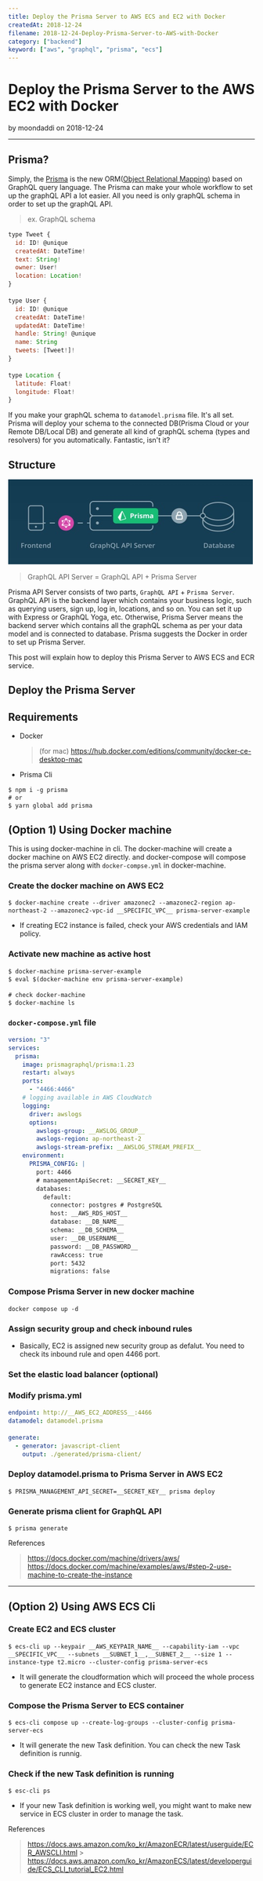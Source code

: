 ```yaml
---
title: Deploy the Prisma Server to AWS ECS and EC2 with Docker
createdAt: 2018-12-24
filename: 2018-12-24-Deploy-Prisma-Server-to-AWS-with-Docker
category: ["backend"]
keyword: ["aws", "graphql", "prisma", "ecs"]
---
```


# Deploy the Prisma Server to the AWS EC2 with Docker

by moondaddi on 2018-12-24

---

## Prisma?

Simply, the [Prisma](https://www.prisma.io/) is the new ORM([Object Relational Mapping](https://en.wikipedia.org/wiki/Object-relational_mapping)) based on GraphQL query language. The Prisma can make your whole workflow to set up the graphQL API a lot easier. All you need is only graphQL schema in order to set up the graphQL API.

> ex. GraphQL schema

```js
type Tweet {
  id: ID! @unique
  createdAt: DateTime!
  text: String!
  owner: User!
  location: Location!
}

type User {
  id: ID! @unique
  createdAt: DateTime!
  updatedAt: DateTime!
  handle: String! @unique
  name: String
  tweets: [Tweet!]!
}

type Location {
  latitude: Float!
  longitude: Float!
}
```

If you make your graphQL schema to `datamodel.prisma` file. It's all set. Prisma will deploy your schema to the connected DB(Prisma Cloud or your Remote DB/Local DB) and generate all kind of graphQL schema (types and resolvers) for you automatically. Fantastic, isn't it?

## Structure

![Prisma structure](/static/images/post_img/prisma_structure.jpg)

> GraphQL API Server = GraphQL API + Prisma Server

Prisma API Server consists of two parts, `GraphQL API` + `Prisma Server`. GraphQL API is the backend layer which contains your business logic, such as querying users, sign up, log in, locations, and so on. You can set it up with Express or GraphQL Yoga, etc. Otherwise, Prisma Server means the backend server which contains all the graphQL schema as per your data model and is connected to database. Prisma suggests the Docker in order to set up Prisma Server.

This post will explain how to deploy this Prisma Server to AWS ECS and ECR service.

## Deploy the Prisma Server

## Requirements

- Docker

  > (for mac) https://hub.docker.com/editions/community/docker-ce-desktop-mac

- Prisma Cli

```shell
$ npm i -g prisma
# or
$ yarn global add prisma
```

## (Option 1) Using Docker machine

This is using docker-machine in cli. The docker-machine will create a docker machine on AWS EC2 directly. and docker-compose will compose the prisma server along with `docker-compse.yml` in docker-machine.

### Create the docker machine on AWS EC2

```shell
$ docker-machine create --driver amazonec2 --amazonec2-region ap-northeast-2 --amazonec2-vpc-id __SPECIFIC_VPC__ prisma-server-example
```

- If creating EC2 instance is failed, check your AWS credentials and IAM policy.

### Activate new machine as active host

```shell
$ docker-machine prisma-server-example
$ eval $(docker-machine env prisma-server-example)

# check docker-machine
$ docker-machine ls
```

### `docker-compose.yml` file

```yml
version: "3"
services:
  prisma:
    image: prismagraphql/prisma:1.23
    restart: always
    ports:
      - "4466:4466"
    # logging available in AWS CloudWatch
    logging:
      driver: awslogs
      options:
        awslogs-group: __AWSLOG_GROUP__
        awslogs-region: ap-northeast-2
        awslogs-stream-prefix: __AWSLOG_STREAM_PREFIX__
    environment:
      PRISMA_CONFIG: |
        port: 4466
        # managementApiSecret: __SECRET_KEY__
        databases:
          default:
            connector: postgres # PostgreSQL
            host: __AWS_RDS_HOST__
            database: __DB_NAME__
            schema: __DB_SCHEMA__
            user: __DB_USERNAME__
            password: __DB_PASSWORD__
            rawAccess: true
            port: 5432
            migrations: false
```

### Compose Prisma Server in new docker machine

```shell
docker compose up -d
```

### Assign security group and check inbound rules

- Basically, EC2 is assigned new security group as defalut. You need to check its inbound rule and open 4466 port.

### Set the elastic load balancer (optional)

### Modify prisma.yml

```yml
endpoint: http://__AWS_EC2_ADDRESS__:4466
datamodel: datamodel.prisma

generate:
  - generator: javascript-client
    output: ./generated/prisma-client/
```

### Deploy datamodel.prisma to Prisma Server in AWS EC2

```shell
$ PRISMA_MANAGEMENT_API_SECRET=__SECRET_KEY__ prisma deploy
```

### Generate prisma client for GraphQL API

```shell
$ prisma generate
```

References

> https://docs.docker.com/machine/drivers/aws/ https://docs.docker.com/machine/examples/aws/#step-2-use-machine-to-create-the-instance

---

## (Option 2) Using AWS ECS Cli

### Create EC2 and ECS cluster

```shell
$ ecs-cli up --keypair __AWS_KEYPAIR_NAME__ --capability-iam --vpc __SPECIFIC_VPC__ --subnets __SUBNET_1__,__SUBNET_2__ --size 1 --instance-type t2.micro --cluster-config prisma-server-ecs
```

- It will generate the cloudformation which will proceed the whole process to generate EC2 instance and ECS cluster.

### Compose the Prisma Server to ECS container

```shell
$ ecs-cli compose up --create-log-groups --cluster-config prisma-server-ecs
```

- It will generate the new Task definition. You can check the new Task definition is runnig.

### Check if the new Task definition is running

```shell
$ esc-cli ps
```

- If your new Task definition is working well, you might want to make new service in ECS cluster in order to manage the task.

References

> https://docs.aws.amazon.com/ko_kr/AmazonECR/latest/userguide/ECR_AWSCLI.html > https://docs.aws.amazon.com/ko_kr/AmazonECS/latest/developerguide/ECS_CLI_tutorial_EC2.html
